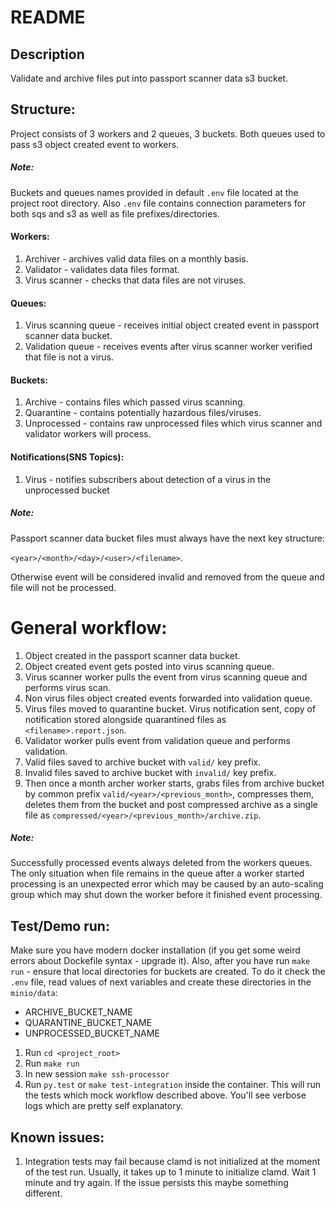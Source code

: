 # README

## Description

Validate and archive files put into passport scanner data s3 bucket.

## Structure:

Project consists of 3 workers and 2 queues, 3 buckets. Both queues used to pass s3 object created event to workers.

##### Note:
Buckets and queues names provided in default `.env` file located at the project root directory.
Also `.env` file contains connection parameters for both sqs and s3 as well as file prefixes/directories.

#### Workers:
1. Archiver - archives valid data files on a monthly basis.
1. Validator - validates data files format.
1. Virus scanner - checks that data files are not viruses.

#### Queues:
1. Virus scanning queue - receives initial object created event in passport scanner data bucket.
1. Validation queue - receives events after virus scanner worker verified that file is not a virus.

#### Buckets:
1. Archive - contains files which passed virus scanning.
1. Quarantine - contains potentially hazardous files/viruses.
1. Unprocessed - contains raw unprocessed files which virus scanner and validator workers will process.

#### Notifications(SNS Topics):
1. Virus - notifies subscribers about detection of a virus in the unprocessed bucket

##### Note:
Passport scanner data bucket files must always have the next key structure:

 `<year>/<month>/<day>/<user>/<filename>`.

Otherwise event will be considered invalid and removed from the queue and file will not be processed.

# General workflow:
1. Object created in the passport scanner data bucket.
1. Object created event gets posted into virus scanning queue.
1. Virus scanner worker pulls the event from virus scanning queue and performs virus scan.
1. Non virus files object created events forwarded into validation queue.
1. Virus files moved to quarantine bucket. Virus notification sent, copy of notification stored alongside quarantined files as `<filename>.report.json`.
1. Validator worker pulls event from validation queue and performs validation.
1. Valid files saved to archive bucket with `valid/` key prefix.
1. Invalid files saved to archive bucket with `invalid/` key prefix.
1. Then once a month archer worker starts, grabs files from archive bucket by common prefix `valid/<year>/<previous_month>`, compresses them, deletes them from the bucket and post compressed archive as a single file as `compressed/<year>/<previous_month>/archive.zip`.

##### Note:
Successfully processed events always deleted from the workers queues. The only situation when file remains in the queue after a worker started processing is an unexpected error which may be caused by an auto-scaling group which may shut down the worker before it finished event processing.

## Test/Demo run:

Make sure you have modern docker installation (if you get some weird errors about Dockefile syntax - upgrade it).
Also, after you have run `make run` - ensure that local directories for buckets are created. To do it check the `.env` file, read values of next variables and create these directories in the `minio/data`:

* ARCHIVE_BUCKET_NAME
* QUARANTINE_BUCKET_NAME
* UNPROCESSED_BUCKET_NAME

1. Run `cd <project_root>`
1. Run `make run`
1. In new session `make ssh-processor`
2. Run `py.test` or `make test-integration` inside the container. This will run the tests which mock workflow described above. You'll see verbose logs which are pretty self explanatory.


## Known issues:
1. Integration tests may fail because clamd is not initialized at the moment of the test run. Usually, it takes up to 1 minute to initialize clamd. Wait 1 minute and try again. If the issue persists this maybe something different.

